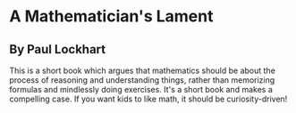 # A Mathematician's Lament

## By Paul Lockhart

This is a short book which argues that mathematics should be about the process
of reasoning and understanding things, rather than memorizing formulas and
mindlessly doing exercises. It's a short book and makes a compelling case. If
you want kids to like math, it should be curiosity-driven!
